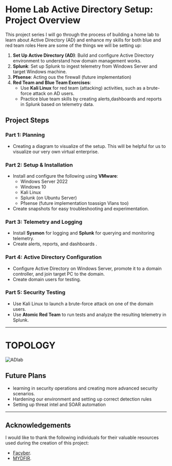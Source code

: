 # Home Lab Active Directory Setup: Project Overview

This project series I will go  through the process of building a home lab to learn about Active Directory (AD) and enhance my skills for both blue and red team roles Here are some of the things we will be setting up:

1. **Set Up Active Directory (AD)**: Build and configure  Active Directory environment to understand how domain management works.
2. **Splunk**: Set up Splunk to ingest telemetry from  Windows Server and target Windows machine.
3. **Pfsense**: Acting ous the firewall (future implementation)
4. **Red Team and Blue Team Exercises**: 
   - Use **Kali Linux** for red team (attacking) activities, such as a brute-force attack on AD users.
   - Practice blue team skills by creating alerts,dashboards and reports in Splunk based on telemetry data.

## Project Steps

### Part 1: **Planning**
- Creating a diagram to visualize of the  setup. This will be helpful for us to visualize our very own virtual enterprise.

### Part 2: **Setup & Installation**
- Install and configure the following using **VMware**:
  - Windows Server 2022
  - Windows 10
  - Kali Linux
  - Splunk (on Ubuntu Server)
  - Pfsense (future implementation toassign Vlans too)
- Create snapshots for easy troubleshooting and experimentation.

### Part 3: **Telemetry and Logging**
- Install **Sysmon** for logging and **Splunk** for querying and monitoring telemetry.  
- Create alerts, reports, and dashboards .  

### Part 4: **Active Directory Configuration**
- Configure Active Directory on Windows Server, promote it to a domain controller, and join  target PC to the domain.  
- Create domain users for testing.

### Part 5: **Security Testing**
- Use Kali Linux to launch a brute-force attack on one of the domain users.
- Use **Atomic Red Team** to run tests and analyze the resulting telemetry in Splunk.
---

# TOPOLOGY


![ADlab](https://github.com/user-attachments/assets/4c40f92c-56e6-4cc6-bbcf-d1efcf34fbd9)


## Future Plans

- learning in security operations and creating more advanced security scenarios.
- Hardening our environment and setting up correct detection rules
- Setting up threat intel and SOAR automation
---

## Acknowledgements

I would like to thank the following individuals for their valuable resources used during the creation of this project:

- [Facyber](https://facyber.me/).
- [MYDFIR](https://www.youtube.com/@MyDFIR).
